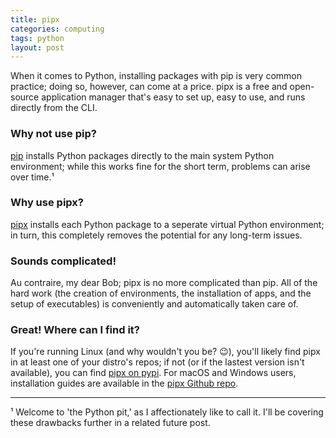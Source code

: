 ```yaml
---
title: pipx
categories: computing
tags: python
layout: post
---
```


When it comes to Python, installing packages with pip is very common practice; doing so, however, can come at a price. pipx is a free and open-source application manager that's easy to set up, easy to use, and runs directly from the CLI.

### Why not use pip? ###

[pip](https://pip.pypa.io/en/stable/) installs Python packages directly to the main system Python environment; while this works fine for the short term, problems can arise over time.¹ 

### Why use pipx? ###

[pipx](https://pypa.github.io/pipx/) installs each Python package to a seperate virtual Python environment; in turn, this completely removes the potential for any long-term issues. 

### Sounds complicated! ###

Au contraire, my dear Bob; pipx is no more complicated than pip. All of the hard work (the creation of environments, the installation of apps, and the setup of executables) is conveniently and automatically taken care of.  

### Great! Where can I find it? ###

If you're running Linux (and why wouldn't you be? 😉), you'll likely find pipx in at least one of your distro's repos; if not (or if the lastest version isn't available), you can find [pipx on pypi](https://pypi.org/project/pipx/). For macOS and Windows users, installation guides are available in the [pipx Github repo](https://github.com/pypa/pipx).

---

¹ Welcome to 'the Python pit,' as I affectionately like to call it. I'll be covering these drawbacks further in a related future post.



